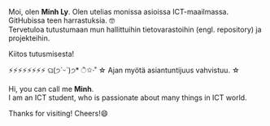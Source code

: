 Moi, olen **Minh Ly**. Olen utelias monissa asioissa ICT-maailmassa.\
GitHubissa teen harrastuksia. 🤓 \
Tervetuloa tutustumaan mun hallittuihin tietovarastoihin (engl. repository) ja projekteihin.

Kiitos tutusmisesta!

⚡⚡⚡⚡⚡⚡⚡⚡  ଘ(੭ˊᵕˋ)੭* ੈ✩‧˚ ☆ Ajan myötä asiantuntijuus vahvistuu. ☆

Hi, you can call me **Minh**.\
I am an ICT student,  who is passionate about many things in ICT world.
<!--
**My current interests are:**\
● Networking with Windows Server 2019 - Network security\
● Installation, Storage, and Compute with Windows Server 2019\
● Active Directory and Group Policies\
● Microsoft Azure assessment (Azure Administration, Data, DevOps and Cloud 
Infrastructure)\
● Linux (LPI 1 & LPI 2)
**My goals for 2023:**\
● Speak Finnish everyday\
● Complete Linux course on TestOut\
● Develop Python skills with 100 Days Of Python
-->
Thanks for visiting! Cheers!😄

<!--
**lytrieuminh/lytrieuminh** is a ✨ _special_ ✨ repository because its `README.md` (this file) appears on your GitHub profile.

Here are some ideas to get you started:

- 🔭 I’m currently working on ...
- 🌱 I’m currently learning ...
- 👯 I’m looking to collaborate on ...
- 🤔 I’m looking for help with ...
- 💬 Ask me about ...
- 📫 How to reach me: ...
- 😄 Pronouns: ...
- ⚡ Fun fact: ...
-->
